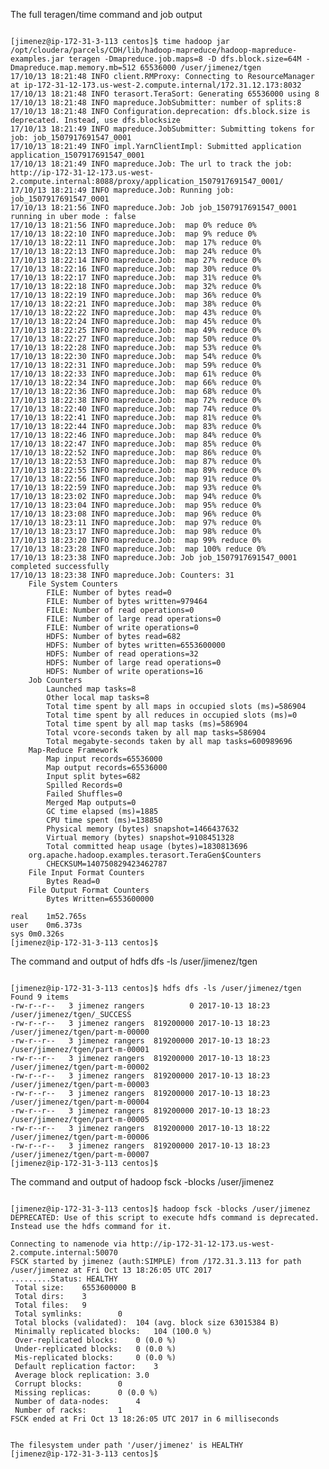 <p>The full teragen/time command and job output</p>

<pre><code>
[jimenez@ip-172-31-3-113 centos]$ time hadoop jar /opt/cloudera/parcels/CDH/lib/hadoop-mapreduce/hadoop-mapreduce-examples.jar teragen -Dmapreduce.job.maps=8 -D dfs.block.size=64M -Dmapreduce.map.memory.mb=512 65536000 /user/jimenez/tgen
17/10/13 18:21:48 INFO client.RMProxy: Connecting to ResourceManager at ip-172-31-12-173.us-west-2.compute.internal/172.31.12.173:8032
17/10/13 18:21:48 INFO terasort.TeraSort: Generating 65536000 using 8
17/10/13 18:21:48 INFO mapreduce.JobSubmitter: number of splits:8
17/10/13 18:21:48 INFO Configuration.deprecation: dfs.block.size is deprecated. Instead, use dfs.blocksize
17/10/13 18:21:49 INFO mapreduce.JobSubmitter: Submitting tokens for job: job_1507917691547_0001
17/10/13 18:21:49 INFO impl.YarnClientImpl: Submitted application application_1507917691547_0001
17/10/13 18:21:49 INFO mapreduce.Job: The url to track the job: http://ip-172-31-12-173.us-west-2.compute.internal:8088/proxy/application_1507917691547_0001/
17/10/13 18:21:49 INFO mapreduce.Job: Running job: job_1507917691547_0001
17/10/13 18:21:56 INFO mapreduce.Job: Job job_1507917691547_0001 running in uber mode : false
17/10/13 18:21:56 INFO mapreduce.Job:  map 0% reduce 0%
17/10/13 18:22:10 INFO mapreduce.Job:  map 9% reduce 0%
17/10/13 18:22:11 INFO mapreduce.Job:  map 17% reduce 0%
17/10/13 18:22:13 INFO mapreduce.Job:  map 24% reduce 0%
17/10/13 18:22:14 INFO mapreduce.Job:  map 27% reduce 0%
17/10/13 18:22:16 INFO mapreduce.Job:  map 30% reduce 0%
17/10/13 18:22:17 INFO mapreduce.Job:  map 31% reduce 0%
17/10/13 18:22:18 INFO mapreduce.Job:  map 32% reduce 0%
17/10/13 18:22:19 INFO mapreduce.Job:  map 36% reduce 0%
17/10/13 18:22:21 INFO mapreduce.Job:  map 38% reduce 0%
17/10/13 18:22:22 INFO mapreduce.Job:  map 43% reduce 0%
17/10/13 18:22:24 INFO mapreduce.Job:  map 45% reduce 0%
17/10/13 18:22:25 INFO mapreduce.Job:  map 49% reduce 0%
17/10/13 18:22:27 INFO mapreduce.Job:  map 50% reduce 0%
17/10/13 18:22:28 INFO mapreduce.Job:  map 53% reduce 0%
17/10/13 18:22:30 INFO mapreduce.Job:  map 54% reduce 0%
17/10/13 18:22:31 INFO mapreduce.Job:  map 59% reduce 0%
17/10/13 18:22:33 INFO mapreduce.Job:  map 61% reduce 0%
17/10/13 18:22:34 INFO mapreduce.Job:  map 66% reduce 0%
17/10/13 18:22:36 INFO mapreduce.Job:  map 68% reduce 0%
17/10/13 18:22:38 INFO mapreduce.Job:  map 72% reduce 0%
17/10/13 18:22:40 INFO mapreduce.Job:  map 74% reduce 0%
17/10/13 18:22:41 INFO mapreduce.Job:  map 81% reduce 0%
17/10/13 18:22:44 INFO mapreduce.Job:  map 83% reduce 0%
17/10/13 18:22:46 INFO mapreduce.Job:  map 84% reduce 0%
17/10/13 18:22:47 INFO mapreduce.Job:  map 85% reduce 0%
17/10/13 18:22:52 INFO mapreduce.Job:  map 86% reduce 0%
17/10/13 18:22:53 INFO mapreduce.Job:  map 87% reduce 0%
17/10/13 18:22:55 INFO mapreduce.Job:  map 89% reduce 0%
17/10/13 18:22:56 INFO mapreduce.Job:  map 91% reduce 0%
17/10/13 18:22:59 INFO mapreduce.Job:  map 93% reduce 0%
17/10/13 18:23:02 INFO mapreduce.Job:  map 94% reduce 0%
17/10/13 18:23:04 INFO mapreduce.Job:  map 95% reduce 0%
17/10/13 18:23:08 INFO mapreduce.Job:  map 96% reduce 0%
17/10/13 18:23:11 INFO mapreduce.Job:  map 97% reduce 0%
17/10/13 18:23:17 INFO mapreduce.Job:  map 98% reduce 0%
17/10/13 18:23:20 INFO mapreduce.Job:  map 99% reduce 0%
17/10/13 18:23:28 INFO mapreduce.Job:  map 100% reduce 0%
17/10/13 18:23:38 INFO mapreduce.Job: Job job_1507917691547_0001 completed successfully
17/10/13 18:23:38 INFO mapreduce.Job: Counters: 31
	File System Counters
		FILE: Number of bytes read=0
		FILE: Number of bytes written=979464
		FILE: Number of read operations=0
		FILE: Number of large read operations=0
		FILE: Number of write operations=0
		HDFS: Number of bytes read=682
		HDFS: Number of bytes written=6553600000
		HDFS: Number of read operations=32
		HDFS: Number of large read operations=0
		HDFS: Number of write operations=16
	Job Counters 
		Launched map tasks=8
		Other local map tasks=8
		Total time spent by all maps in occupied slots (ms)=586904
		Total time spent by all reduces in occupied slots (ms)=0
		Total time spent by all map tasks (ms)=586904
		Total vcore-seconds taken by all map tasks=586904
		Total megabyte-seconds taken by all map tasks=600989696
	Map-Reduce Framework
		Map input records=65536000
		Map output records=65536000
		Input split bytes=682
		Spilled Records=0
		Failed Shuffles=0
		Merged Map outputs=0
		GC time elapsed (ms)=1885
		CPU time spent (ms)=138850
		Physical memory (bytes) snapshot=1466437632
		Virtual memory (bytes) snapshot=9108451328
		Total committed heap usage (bytes)=1830813696
	org.apache.hadoop.examples.terasort.TeraGen$Counters
		CHECKSUM=140750829423462787
	File Input Format Counters 
		Bytes Read=0
	File Output Format Counters 
		Bytes Written=6553600000

real	1m52.765s
user	0m6.373s
sys	0m0.326s
[jimenez@ip-172-31-3-113 centos]$ 
</code></pre>



<p>The command and output of hdfs dfs -ls /user/jimenez/tgen</p>

<pre><code>
[jimenez@ip-172-31-3-113 centos]$ hdfs dfs -ls /user/jimenez/tgen
Found 9 items
-rw-r--r--   3 jimenez rangers          0 2017-10-13 18:23 /user/jimenez/tgen/_SUCCESS
-rw-r--r--   3 jimenez rangers  819200000 2017-10-13 18:23 /user/jimenez/tgen/part-m-00000
-rw-r--r--   3 jimenez rangers  819200000 2017-10-13 18:23 /user/jimenez/tgen/part-m-00001
-rw-r--r--   3 jimenez rangers  819200000 2017-10-13 18:23 /user/jimenez/tgen/part-m-00002
-rw-r--r--   3 jimenez rangers  819200000 2017-10-13 18:23 /user/jimenez/tgen/part-m-00003
-rw-r--r--   3 jimenez rangers  819200000 2017-10-13 18:23 /user/jimenez/tgen/part-m-00004
-rw-r--r--   3 jimenez rangers  819200000 2017-10-13 18:23 /user/jimenez/tgen/part-m-00005
-rw-r--r--   3 jimenez rangers  819200000 2017-10-13 18:22 /user/jimenez/tgen/part-m-00006
-rw-r--r--   3 jimenez rangers  819200000 2017-10-13 18:23 /user/jimenez/tgen/part-m-00007
[jimenez@ip-172-31-3-113 centos]$ 
</code></pre>


<p>The command and output of hadoop fsck -blocks /user/jimenez</p>

<pre><code>
[jimenez@ip-172-31-3-113 centos]$ hadoop fsck -blocks /user/jimenez
DEPRECATED: Use of this script to execute hdfs command is deprecated.
Instead use the hdfs command for it.

Connecting to namenode via http://ip-172-31-12-173.us-west-2.compute.internal:50070
FSCK started by jimenez (auth:SIMPLE) from /172.31.3.113 for path /user/jimenez at Fri Oct 13 18:26:05 UTC 2017
.........Status: HEALTHY
 Total size:	6553600000 B
 Total dirs:	3
 Total files:	9
 Total symlinks:		0
 Total blocks (validated):	104 (avg. block size 63015384 B)
 Minimally replicated blocks:	104 (100.0 %)
 Over-replicated blocks:	0 (0.0 %)
 Under-replicated blocks:	0 (0.0 %)
 Mis-replicated blocks:		0 (0.0 %)
 Default replication factor:	3
 Average block replication:	3.0
 Corrupt blocks:		0
 Missing replicas:		0 (0.0 %)
 Number of data-nodes:		4
 Number of racks:		1
FSCK ended at Fri Oct 13 18:26:05 UTC 2017 in 6 milliseconds


The filesystem under path '/user/jimenez' is HEALTHY
[jimenez@ip-172-31-3-113 centos]$ 
</code></pre>